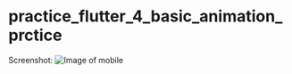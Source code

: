 # practice_flutter_4_basic_animation_prctice

Screenshot:
![Image of mobile](https://github.com/ayyazzafar/practice_flutter_4_basic_animation_prctice/blob/master/screenshot.png?raw=true)
